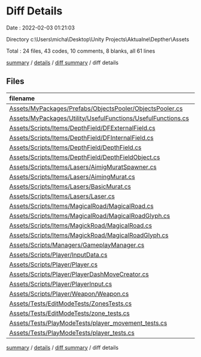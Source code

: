 # Diff Details

Date : 2022-02-03 01:21:03

Directory c:\Users\micha\Desktop\Unity Projects\Aktualne\Depther\Assets

Total : 24 files,  43 codes, 10 comments, 8 blanks, all 61 lines

[summary](results.md) / [details](details.md) / [diff summary](diff.md) / diff details

## Files
| filename | language | code | comment | blank | total |
| :--- | :--- | ---: | ---: | ---: | ---: |
| [Assets/MyPackages/Prefabs/ObjectsPooler/ObjectsPooler.cs](/Assets/MyPackages/Prefabs/ObjectsPooler/ObjectsPooler.cs) | C# | 0 | -2 | 0 | -2 |
| [Assets/MyPackages/Utility/UsefulFunctions/UsefulFunctions.cs](/Assets/MyPackages/Utility/UsefulFunctions/UsefulFunctions.cs) | C# | 1 | 0 | -1 | 0 |
| [Assets/Scripts/Items/DepthField/DFExternalField.cs](/Assets/Scripts/Items/DepthField/DFExternalField.cs) | C# | 1 | -3 | -3 | -5 |
| [Assets/Scripts/Items/DepthField/DFInternalField.cs](/Assets/Scripts/Items/DepthField/DFInternalField.cs) | C# | 3 | -1 | -4 | -2 |
| [Assets/Scripts/Items/DepthField/DepthField.cs](/Assets/Scripts/Items/DepthField/DepthField.cs) | C# | -32 | -8 | -13 | -53 |
| [Assets/Scripts/Items/DepthField/DepthFieldObject.cs](/Assets/Scripts/Items/DepthField/DepthFieldObject.cs) | C# | 43 | 9 | 17 | 69 |
| [Assets/Scripts/Items/Lasers/AimigMuratSpawner.cs](/Assets/Scripts/Items/Lasers/AimigMuratSpawner.cs) | C# | 2 | 6 | -1 | 7 |
| [Assets/Scripts/Items/Lasers/AimingMurat.cs](/Assets/Scripts/Items/Lasers/AimingMurat.cs) | C# | 5 | -1 | 2 | 6 |
| [Assets/Scripts/Items/Lasers/BasicMurat.cs](/Assets/Scripts/Items/Lasers/BasicMurat.cs) | C# | 1 | -2 | 2 | 1 |
| [Assets/Scripts/Items/Lasers/Laser.cs](/Assets/Scripts/Items/Lasers/Laser.cs) | C# | 12 | 4 | 1 | 17 |
| [Assets/Scripts/Items/MagicalRoad/MagicalRoad.cs](/Assets/Scripts/Items/MagicalRoad/MagicalRoad.cs) | C# | 101 | 11 | 40 | 152 |
| [Assets/Scripts/Items/MagicalRoad/MagicalRoadGlyph.cs](/Assets/Scripts/Items/MagicalRoad/MagicalRoadGlyph.cs) | C# | 32 | 1 | 11 | 44 |
| [Assets/Scripts/Items/MagickRoad/MagicalRoad.cs](/Assets/Scripts/Items/MagickRoad/MagicalRoad.cs) | C# | -101 | -11 | -40 | -152 |
| [Assets/Scripts/Items/MagickRoad/MagicalRoadGlyph.cs](/Assets/Scripts/Items/MagickRoad/MagicalRoadGlyph.cs) | C# | -32 | -1 | -11 | -44 |
| [Assets/Scripts/Managers/GameplayManager.cs](/Assets/Scripts/Managers/GameplayManager.cs) | C# | 1 | 0 | 0 | 1 |
| [Assets/Scripts/Player/InputData.cs](/Assets/Scripts/Player/InputData.cs) | C# | 0 | 1 | -2 | -1 |
| [Assets/Scripts/Player/Player.cs](/Assets/Scripts/Player/Player.cs) | C# | 7 | -2 | 2 | 7 |
| [Assets/Scripts/Player/PlayerDashMoveCreator.cs](/Assets/Scripts/Player/PlayerDashMoveCreator.cs) | C# | -11 | 0 | -4 | -15 |
| [Assets/Scripts/Player/PlayerInput.cs](/Assets/Scripts/Player/PlayerInput.cs) | C# | -9 | 0 | -2 | -11 |
| [Assets/Scripts/Player/Weapon/Weapon.cs](/Assets/Scripts/Player/Weapon/Weapon.cs) | C# | 2 | 0 | 0 | 2 |
| [Assets/Tests/EditModeTests/ZonesTests.cs](/Assets/Tests/EditModeTests/ZonesTests.cs) | C# | -17 | -3 | -4 | -24 |
| [Assets/Tests/EditModeTests/zone_tests.cs](/Assets/Tests/EditModeTests/zone_tests.cs) | C# | 15 | 3 | 4 | 22 |
| [Assets/Tests/PlayModeTests/player_movement_tests.cs](/Assets/Tests/PlayModeTests/player_movement_tests.cs) | C# | -56 | -12 | -24 | -92 |
| [Assets/Tests/PlayModeTests/player_tests.cs](/Assets/Tests/PlayModeTests/player_tests.cs) | C# | 75 | 21 | 38 | 134 |

[summary](results.md) / [details](details.md) / [diff summary](diff.md) / diff details